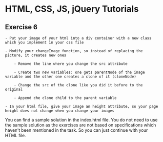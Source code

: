 # HTML, CSS, JS, jQuery Tutorials



## Exercise 6

	- Put your image of your html into a div container with a new class which you implement in your css file

	- Modify your changeImage function, so instead of replacing the picture, it creates new ones
	
		- Remove the line where you change the src attribute
		
		- Create two new variables: one gets parentNode of the image variable and the other one creates a clone of it (cloneNode)
		
		- Change the src of the clone like you did it before to the original
		
		- Append che clone child to the parent variable
			
	- In your html file, give your image an height attribute, so your page height does not change when you change your images



You can find a sample solution in the index.html file. You do not need to use the sample solution as the exercises are not based on specifications which haven't been mentioned in the task. So you can just continue with your HTML file.